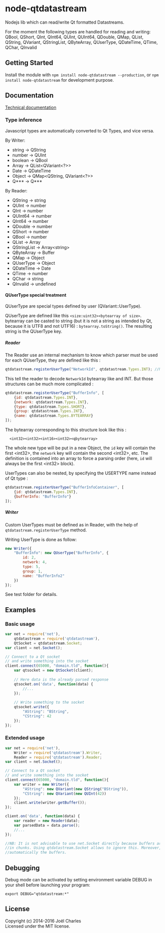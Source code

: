 # node-qtdatastream

Nodejs lib which can read/write Qt formatted Datastreams.

For the moment the following types are handled for reading and writing:
  QBool, QShort, QInt, QInt64, QUInt, QUInt64, QDouble, QMap, QList, QString, QVariant, QStringList, QByteArray, QUserType, QDateTime, QTime, QChar, QInvalid

## Getting Started
Install the module with `npm install node-qtdatastream --production`,
or `npm install node-qtdatastream` for development purpose.

## Documentation
[Technical documentation](http://magne4000.github.io/qtdatastream/0.6.3/)

### Type inference
Javascript types are automatically converted to Qt Types, and vice versa.

By Writer:

* string -> QString
* number -> QUInt
* boolean -> QBool
* Array -> QList&lt;QVariant&lt;?&gt;&gt;
* Date -> QDateTime
* Object -> QMap&lt;QString, QVariant&lt;?&gt;&gt;
* Q\*\*\* -> Q\*\*\*

By Reader:

* QString -> string
* QUInt -> number
* QInt -> number
* QUInt64 -> number
* QInt64 -> number
* QDouble -> number
* QShort -> number
* QBool -> number
* QList -> Array
* QStringList -> Array&lt;string&gt;
* QByteArray -> Buffer
* QMap -> Object
* QUserType -> Object
* QDateTime -> Date
* QTime -> number
* QChar -> string
* QInvalid -> undefined

#### QUserType special treatment
QUserType are special types defined by user (QVariant::UserType).

QUserType are defined like this `<size:uint32><bytearray of size>`. bytearray
can be casted to string (but it is not a string as intended by Qt,
because it is UTF8 and not UTF16) : `bytearray.toString()`. The resulting string
is the QUserType key.

##### Reader
The Reader use an internal mechanism to know which parser must be used for each
QUserType, they are defined like this :
```javascript
qtdatastream.registerUserType("NetworkId", qtdatastream.Types.INT); //NetworkId here is our key
```

This tell the reader to decode `NetworkId` bytearray like and INT. But those
structures can be much more complicated :
```javascript
qtdatastream.registerUserType("BufferInfo", [
    {id: qtdatastream.Types.INT},
    {network: qtdatastream.Types.INT},
    {type: qtdatastream.Types.SHORT},
    {group: qtdatastream.Types.INT},
    {name: qtdatastream.Types.BYTEARRAY}
]);
```

The bytearray corresponding to this structure look like this :
```
  <int32><int32><int16><int32><qbytearray>
```

The whole new type will be put in a new Object, the `id` key will contain the first
&lt;int32&gt;, the `network` key will contain the second &lt;int32&gt;, etc.
The definition is contained into an array to force a parsing order (here, `id` will
always be the first &lt;int32&gt; block).


UserTypes can also be nested, by specifying the USERTYPE name instead of Qt type :
```javascript
qtdatastream.registerUserType("BufferInfoContainer", [
    {id: qtdatastream.Types.INT},
    {bufferInfo: "BufferInfo"}
]);
```

##### Writer
Custom UserTypes must be defined as in Reader, with the help of `qtdatastream.registerUserType` method.

Writing UserType is done as follow:
```javascript
new Writer({
    "BufferInfo": new QUserType("BufferInfo", {
        id: 2,
        network: 4,
        type: 5,
        group: 1,
        name: "BufferInfo2"
    })
});
```

See test folder for details.

## Examples
### Basic usage
```javascript
var net = require('net'),
    qtdatastream = require('qtdatastream'),
    QtSocket = qtdatastream.Socket;
var client = net.Socket();

// Connect to a Qt socket
// and write something into the socket
client.connect(65000, "domain.tld", function(){
    var qtsocket = new QtSocket(client);
    
    // Here data is the already parsed response
    qtsocket.on('data', function(data) {
        //...
    });
    
    // Write something to the socket
    qtsocket.write({
        "AString": "BString",
        "CString": 42
    });
});


```

### Extended usage
```javascript
var net = require('net'),
    Writer = require('qtdatastream').Writer,
    Reader = require('qtdatastream').Reader;
var client = net.Socket();

// Connect to a Qt socket
// and write something into the socket
client.connect(65000, "domain.tld", function(){
    var writer = new Writer({
        "AString": new QVariant(new QString("BString")),
        "CString": new QVariant(new QUInt(42))
    });
    client.write(writer.getBuffer());
});

client.on('data', function(data) {
    var reader = new Reader(data);
    var parsedData = data.parse();
    //...
});

//NB: It is not advisable to use net.Socket directly because buffers are received
//in chunks. Using qtdatastream.Socket allows to ignore this. Moreover, its parses
//automatically the buffers.
```

## Debugging
Debug mode can be activated by setting environment variable DEBUG in your shell before launching your program:
```
export DEBUG="qtdatastream:*"
```

## License
Copyright (c) 2014-2016 Joël Charles  
Licensed under the MIT license.
